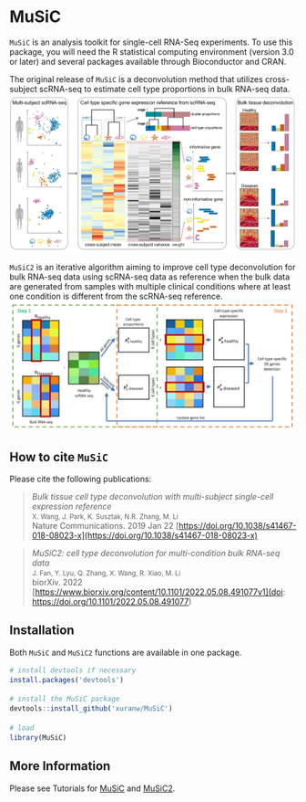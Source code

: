MuSiC
=============================================
`MuSiC` is an analysis toolkit for single-cell RNA-Seq experiments. To use this package, you will need the R statistical computing environment (version 3.0 or later) and several packages available through Bioconductor and CRAN.

The original release of `MuSiC` is a deconvolution method that utilizes cross-subject scRNA-seq to estimate cell type proportions in bulk RNA-seq data.
![MuSiC\_pipeline](FigureMethod.jpg)

`MuSiC2` is an iterative algorithm aiming to improve cell type deconvolution for bulk RNA-seq data using scRNA-seq data as reference when the bulk data are generated from samples with multiple clinical conditions where at least one condition is different from the scRNA-seq reference.
![MuSiC\_music2](MuSiC2.jpg)


How to cite `MuSiC`
-------------------
Please cite the following publications:

> *Bulk tissue cell type deconvolution with multi-subject single-cell expression reference*<br />
> <small>X. Wang, J. Park, K. Susztak, N.R. Zhang, M. Li<br /></small>
> Nature Communications. 2019 Jan 22 [https://doi.org/10.1038/s41467-018-08023-x](https://doi.org/10.1038/s41467-018-08023-x) 

> *MuSiC2: cell type deconvolution for multi-condition bulk RNA-seq data*<br />
> <small>J. Fan, Y. Lyu, Q. Zhang, X. Wang, R. Xiao, M. Li<br /></small>
> biorXiv. 2022 [https://www.biorxiv.org/content/10.1101/2022.05.08.491077v1](doi: https://doi.org/10.1101/2022.05.08.491077)


Installation
------------
Both `MuSiC` and `MuSiC2` functions are available in one package.
``` r
# install devtools if necessary
install.packages('devtools')

# install the MuSiC package
devtools::install_github('xuranw/MuSiC')

# load
library(MuSiC)
```

More Information
-----------------
Please see Tutorials for [MuSiC](http://xuranw.github.io/MuSiC/articles/MuSiC.html) and [MuSiC2](http://xuranw.github.io/MuSiC/articles/pages/MuSiC2.html).
